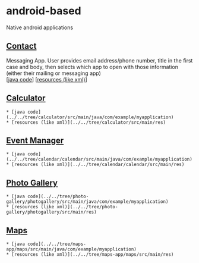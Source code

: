 # android-based
Native android applications
## [Contact](../../tree/contact-methods) <br>
  Messaging App. User provides email address/phone number, title in the first case and body, then selects which    app to open with those information (either their mailing or messaging app)<br>
    [[java code](../../tree/contact-methods/contact/src/main/java/com/example/myapplication)] 
    [[resources (like xml)](../../tree/contact-methods/contact/src/main/res)]

## [Calculator](../../tree/calculator)
    * [java code](../../tree/calculator/src/main/java/com/example/myapplication)
    * [resources (like xml)](../../tree/calculator/src/main/res)

## [Event Manager](../../tree/calendar)
    * [java code](../../tree/calendar/calendar/src/main/java/com/example/myapplication)
    * [resources (like xml)](../../tree/calendar/calendar/src/main/res)

## [Photo Gallery](../../tree/photo-gallery)
    * [java code](../../tree/photo-gallery/photogallery/src/main/java/com/example/myapplication)
    * [resources (like xml)](../../tree/photo-gallery/photogallery/src/main/res)

## [Maps](../../tree/maps-app)
    * [java code](../../tree/maps-app/maps/src/main/java/com/example/myapplication)
    * [resources (like xml)](../../tree/maps-app/maps/src/main/res)




